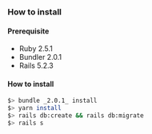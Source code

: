 ### How to install

#### Prerequisite

- Ruby 2.5.1
- Bundler 2.0.1
- Rails 5.2.3


#### How to install

```sh
$> bundle _2.0.1_ install
$> yarn install
$> rails db:create && rails db:migrate
$> rails s
```

